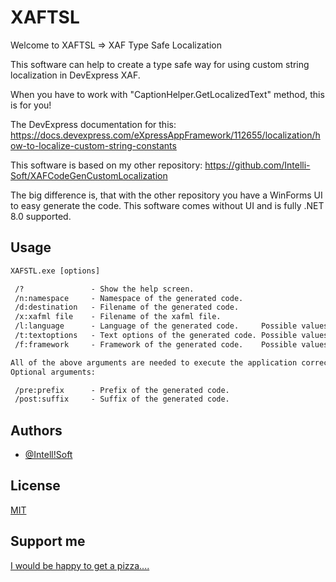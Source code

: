 
# XAFTSL
Welcome to XAFTSL => XAF Type Safe Localization

This software can help to create a type safe way for using custom string localization in DevExpress XAF.

When you have to work with "CaptionHelper.GetLocalizedText" method, this is for you!

The DevExpress documentation for this: https://docs.devexpress.com/eXpressAppFramework/112655/localization/how-to-localize-custom-string-constants

This software is based on my other repository:
https://github.com/Intelli-Soft/XAFCodeGenCustomLocalization

The big difference is, that with the other repository you have a WinForms UI to easy generate the code.
This software comes without UI and is fully .NET 8.0 supported.


## Usage

```cmd
XAFSTL.exe [options]

 /?               - Show the help screen.
 /n:namespace     - Namespace of the generated code.
 /d:destination   - Filename of the generated code.
 /x:xafml file    - Filename of the xafml file.
 /l:language      - Language of the generated code.     Possible values: 'C', 'VB'
 /t:textoptions   - Text options of the generated code. Possible values: 'None', 'FirstToUpper', 'ToLower', 'ToUpper'
 /f:framework     - Framework of the generated code.    Possible values: 'DotNetFive', 'DotNetSixPlus'

All of the above arguments are needed to execute the application correctly.
Optional arguments:

 /pre:prefix      - Prefix of the generated code.
 /post:suffix     - Suffix of the generated code.
```


## Authors

- [@Intell!Soft](https://www.github.com/Intelli-Soft)


## License

[MIT](https://choosealicense.com/licenses/mit/)


## Support me

[I would be happy to get a pizza....](https://www.buymeacoffee.com/IntelliSoft)




